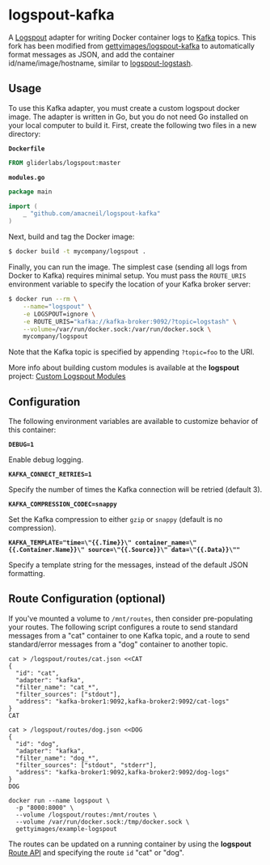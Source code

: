 # logspout-kafka

A [Logspout](https://github.com/gliderlabs/logspout) adapter for writing Docker container logs to [Kafka](https://github.com/apache/kafka) topics. This fork has been modified from [gettyimages/logspout-kafka](https://github.com/gettyimages/logspout-kafka) to automatically format messages as JSON, and add the container id/name/image/hostname, similar to [logspout-logstash](https://github.com/looplab/logspout-logstash).

## Usage

To use this Kafka adapter, you must create a custom logspout docker image. The adapter is written in Go, but you do not need Go installed on your local computer to build it. First, create the following two files in a new directory:

**`Dockerfile`**
```Dockerfile
FROM gliderlabs/logspout:master
```

**`modules.go`**
```go
package main

import (
    _ "github.com/amacneil/logspout-kafka"
)
```

Next, build and tag the Docker image:

```sh
$ docker build -t mycompany/logspout .
```

Finally, you can run the image. The simplest case (sending all logs from Docker to Kafka) requires minimal setup. You must pass the `ROUTE_URIS` environment variable to specify the location of your Kafka broker server:

```sh
$ docker run --rm \
    --name="logspout" \
    -e LOGSPOUT=ignore \
    -e ROUTE_URIS="kafka://kafka-broker:9092/?topic=logstash" \
    --volume=/var/run/docker.sock:/var/run/docker.sock \
    mycompany/logspout
```

Note that the Kafka topic is specified by appending `?topic=foo` to the URI.

More info about building custom modules is available at the **logspout** project: [Custom Logspout Modules](https://github.com/gliderlabs/logspout/blob/master/custom/README.md)

## Configuration

The following environment variables are available to customize behavior of this container:

**`DEBUG=1`**

Enable debug logging.

**`KAFKA_CONNECT_RETRIES=1`**

Specify the number of times the Kafka connection will be retried (default 3).

**`KAFKA_COMPRESSION_CODEC=snappy`**

Set the Kafka compression to either `gzip` or `snappy` (default is no compression).

**`KAFKA_TEMPLATE="time=\"{{.Time}}\" container_name=\"{{.Container.Name}}\" source=\"{{.Source}}\" data=\"{{.Data}}\""`**

Specify a template string for the messages, instead of the default JSON formatting.

## Route Configuration (optional)

If you've mounted a volume to `/mnt/routes`, then consider pre-populating your routes. The following script configures a route to send standard messages from a "cat" container to one Kafka topic, and a route to send standard/error messages from a "dog" container to another topic.

```
cat > /logspout/routes/cat.json <<CAT
{
  "id": "cat",
  "adapter": "kafka",
  "filter_name": "cat_*",
  "filter_sources": ["stdout"],
  "address": "kafka-broker1:9092,kafka-broker2:9092/cat-logs"
}
CAT

cat > /logspout/routes/dog.json <<DOG
{
  "id": "dog",
  "adapter": "kafka",
  "filter_name": "dog_*",
  "filter_sources": ["stdout", "stderr"],
  "address": "kafka-broker1:9092,kafka-broker2:9092/dog-logs"
}
DOG

docker run --name logspout \
  -p "8000:8000" \
  --volume /logspout/routes:/mnt/routes \
  --volume /var/run/docker.sock:/tmp/docker.sock \
  gettyimages/example-logspout

```

The routes can be updated on a running container by using the **logspout** [Route API](https://github.com/gliderlabs/logspout/tree/master/routesapi) and specifying the route `id` "cat" or "dog".
